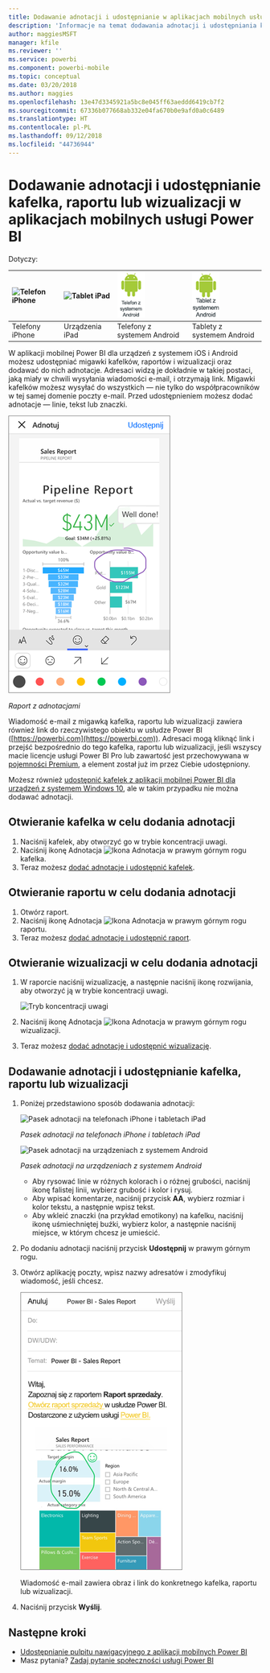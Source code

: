 ```yaml
---
title: Dodawanie adnotacji i udostępnianie w aplikacjach mobilnych usługi Power BI
description: 'Informacje na temat dodawania adnotacji i udostępniania kafelków, raportów i wizualizacji z aplikacji mobilnej Microsoft Power BI dla systemów iOS i Android. '
author: maggiesMSFT
manager: kfile
ms.reviewer: ''
ms.service: powerbi
ms.component: powerbi-mobile
ms.topic: conceptual
ms.date: 03/20/2018
ms.author: maggies
ms.openlocfilehash: 13e47d3345921a5bc8e045ff63aeddd6419cb7f2
ms.sourcegitcommit: 67336b077668ab332e04fa670b0e9afd0a0c6489
ms.translationtype: HT
ms.contentlocale: pl-PL
ms.lasthandoff: 09/12/2018
ms.locfileid: "44736944"
---
```

# <a name="annotate-and-share-a-tile-report-or-visual-in-power-bi-mobile-apps"></a>Dodawanie adnotacji i udostępnianie kafelka, raportu lub wizualizacji w aplikacjach mobilnych usługi Power BI
Dotyczy:

| ![Telefon iPhone](./media/mobile-annotate-and-share-a-tile-from-the-mobile-apps/iphone-logo-50-px.png) | ![Tablet iPad](./media/mobile-annotate-and-share-a-tile-from-the-mobile-apps/ipad-logo-50-px.png) | ![Telefon z systemem Android](./media/mobile-annotate-and-share-a-tile-from-the-mobile-apps/android-phone-logo-50-px.png) | ![Tablet z systemem Android](./media/mobile-annotate-and-share-a-tile-from-the-mobile-apps/android-tablet-logo-50-px.png) |
|:--- |:--- |:--- |:--- |
| Telefony iPhone |Urządzenia iPad |Telefony z systemem Android |Tablety z systemem Android |

W aplikacji mobilnej Power BI dla urządzeń z systemem iOS i Android możesz udostępniać migawki kafelków, raportów i wizualizacji oraz dodawać do nich adnotacje. Adresaci widzą je dokładnie w takiej postaci, jaką miały w chwili wysyłania wiadomości e-mail, i otrzymają link. Migawki kafelków możesz wysyłać do wszystkich — nie tylko do współpracowników w tej samej domenie poczty e-mail. Przed udostępnieniem możesz dodać adnotacje — linie, tekst lub znaczki.

![Raport z adnotacjami](./media/mobile-annotate-and-share-a-tile-from-the-mobile-apps/power-bi-iphone-annotate.png)

*Raport z adnotacjami*

Wiadomość e-mail z migawką kafelka, raportu lub wizualizacji zawiera również link do rzeczywistego obiektu w usłudze Power BI ([https://powerbi.com](https://powerbi.com)). Adresaci mogą kliknąć link i przejść bezpośrednio do tego kafelka, raportu lub wizualizacji, jeśli wszyscy macie licencje usługi Power BI Pro lub zawartość jest przechowywana w [pojemności Premium](../../service-premium.md), a element został już im przez Ciebie udostępniony. 

Możesz również [udostępnić kafelek z aplikacji mobilnej Power BI dla urządzeń z systemem Windows 10](mobile-windows-10-phone-app-get-started.md), ale w takim przypadku nie można dodawać adnotacji.

## <a name="open-a-tile-for-annotating"></a>Otwieranie kafelka w celu dodania adnotacji
1. Naciśnij kafelek, aby otworzyć go w trybie koncentracji uwagi.
2. Naciśnij ikonę Adnotacja ![Ikona Adnotacja](./././media/mobile-annotate-and-share-a-tile-from-the-mobile-apps/power-bi-ios-annotate-icon.png) w prawym górnym rogu kafelka.
3. Teraz możesz [dodać adnotacje i udostępnić kafelek](mobile-annotate-and-share-a-tile-from-the-mobile-apps.md#annotate-and-share-the-tile-report-or-visual).

## <a name="open-a-report-for-annotating"></a>Otwieranie raportu w celu dodania adnotacji
1. Otwórz raport. 
2. Naciśnij ikonę Adnotacja ![Ikona Adnotacja](./././media/mobile-annotate-and-share-a-tile-from-the-mobile-apps/power-bi-ios-annotate-icon.png) w prawym górnym rogu raportu.
3. Teraz możesz [dodać adnotacje i udostępnić raport](mobile-annotate-and-share-a-tile-from-the-mobile-apps.md#annotate-and-share-the-tile-report-or-visual).

## <a name="open-a-visual-for-annotating"></a>Otwieranie wizualizacji w celu dodania adnotacji
1. W raporcie naciśnij wizualizację, a następnie naciśnij ikonę rozwijania, aby otworzyć ją w trybie koncentracji uwagi. 
   
    ![Tryb koncentracji uwagi](./media/mobile-annotate-and-share-a-tile-from-the-mobile-apps/power-bi-ios-visual-focus-mode.png)
2. Naciśnij ikonę Adnotacja ![Ikona Adnotacja](./././media/mobile-annotate-and-share-a-tile-from-the-mobile-apps/power-bi-ios-annotate-icon.png) w prawym górnym rogu wizualizacji.
3. Teraz możesz [dodać adnotacje i udostępnić wizualizację](mobile-annotate-and-share-a-tile-from-the-mobile-apps.md#annotate-and-share-the-tile-report-or-visual).

## <a name="annotate-and-share-the-tile-report-or-visual"></a>Dodawanie adnotacji i udostępnianie kafelka, raportu lub wizualizacji
1. Poniżej przedstawiono sposób dodawania adnotacji:  
   
   ![Pasek adnotacji na telefonach iPhone i tabletach iPad](./media/mobile-annotate-and-share-a-tile-from-the-mobile-apps/power-bi-ios-annotation-menu.png)
   
   *Pasek adnotacji na telefonach iPhone i tabletach iPad*
   
   ![Pasek adnotacji na urządzeniach z systemem Android](./media/mobile-annotate-and-share-a-tile-from-the-mobile-apps/power-bi-android-annotate-bar.png)
   
   *Pasek adnotacji na urządzeniach z systemem Android*
   
   * Aby rysować linie w różnych kolorach i o różnej grubości, naciśnij ikonę falistej linii, wybierz grubość i kolor i rysuj.  
   * Aby wpisać komentarze, naciśnij przycisk **AA**, wybierz rozmiar i kolor tekstu, a następnie wpisz tekst.  
   * Aby wkleić znaczki (na przykład emotikony) na kafelku, naciśnij ikonę uśmiechniętej buźki, wybierz kolor, a następnie naciśnij miejsce, w którym chcesz je umieścić.   
2. Po dodaniu adnotacji naciśnij przycisk **Udostępnij** w prawym górnym rogu.
3. Otwórz aplikację poczty, wpisz nazwy adresatów i zmodyfikuj wiadomość, jeśli chcesz.  
   
   ![Raport z adnotacjami w wiadomości e-mail](./media/mobile-annotate-and-share-a-tile-from-the-mobile-apps/power-bi-iphone-annotate-send.png)
   
   Wiadomość e-mail zawiera obraz i link do konkretnego kafelka, raportu lub wizualizacji. 
4. Naciśnij przycisk **Wyślij**.

## <a name="next-steps"></a>Następne kroki
* [Udostępnianie pulpitu nawigacyjnego z aplikacji mobilnych Power BI](mobile-share-dashboard-from-the-mobile-apps.md)
* Masz pytania? [Zadaj pytanie społeczności usługi Power BI](http://community.powerbi.com/)

